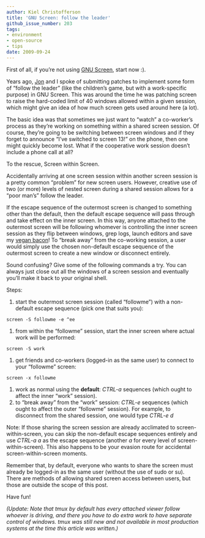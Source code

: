 ```yaml
---
author: Kiel Christofferson
title: 'GNU Screen: follow the leader'
github_issue_number: 203
tags:
- environment
- open-source
- tips
date: 2009-09-24
---
```


First of all, if you’re not using [GNU Screen](http://www.gnu.org/software/screen/), start now :).

Years ago, [Jon](/team/jon-jensen) and I spoke of submitting patches to implement some form of “follow the leader” (like the children’s game, but with a work-specific purpose) in GNU Screen. This was around the time he was patching screen to raise the hard-coded limit of 40 windows allowed within a given session, which might give an idea of how much screen gets used around here (a lot).

The basic idea was that sometimes we just want to “watch” a co-worker’s process as they’re working on something within a shared screen session. Of course, they’re going to be switching between screen windows and if they forget to announce “I’ve switched to screen 13!” on the phone, then one might quickly become lost. What if the cooperative work session doesn’t include a phone call at all?

To the rescue, Screen within Screen.

Accidentally arriving at one screen session within another screen session is a pretty common “problem” for new screen users. However, creative use of two (or more) levels of nested screen during a shared session allows for a “poor man’s” follow the leader.

If the escape sequence of the outermost screen is changed to something other than the default, then the default escape sequence will pass through and take effect on the inner screen. In this way, anyone attached to the outermost screen will be following whomever is controlling the inner screen session as they flip between windows, grep logs, launch editors and save my [vegan bacon](http://www.lightlife.com/Vegan-Food-Vegetarian-Diet/Smart-Bacon.html)! To “break away” from the co-working session, a user would simply use the chosen non-default escape sequence of the outermost screen to create a new window or disconnect entirely.

Sound confusing? Give some of the following commands a try. You can always just close out all the windows of a screen session and eventually you’ll make it back to your original shell.

Steps:

1. start the outermost screen session (called “followme”) with a non-default escape sequence (pick one that suits you):
```plain
screen -S followme -e ^ee
```

1. from within the “followme” session, start the inner screen where actual work will be performed:
```plain
screen -S work
```

1. get friends and co-workers (logged-in as the same user) to connect to your “followme” screen:
```plain
screen -x followme
```

1. work as normal using the **default**: *CTRL-a* sequences (which ought to affect the inner “work” session).
1. to “break away” from the “work” session: *CTRL-e* sequences (which ought to affect the outer “followme” session). For example, to disconnect from the shared session, one would type *CTRL-e d*

Note: If those sharing the screen session are already acclimated to screen-within-screen, you can skip the non-default escape sequences entirely and use *CTRL-a a* as the escape sequence (another *a* for every level of screen-within-screen). This also happens to be your evasion route for accidental screen-within-screen moments.

Remember that, by default, everyone who wants to share the screen must already be logged-in as the same user (without the use of sudo or su). There are methods of allowing shared screen access between users, but those are outside the scope of this post.

Have fun!

*(Update: Note that tmux by default has every attached viewer follow whoever is driving, and there you have to do extra work to have separate control of windows. tmux was still new and not available in most production systems at the time this article was written.)*
